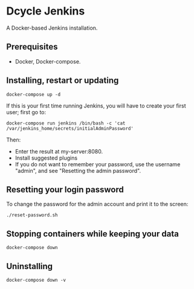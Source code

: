 Dcycle Jenkins
=====

A Docker-based Jenkins installation.

Prerequisites
-----

 * Docker, Docker-compose.

Installing, restart or updating
-----

    docker-compose up -d

If this is your first time running Jenkins, you will have to create your first user; first go to:

    docker-compose run jenkins /bin/bash -c 'cat /var/jenkins_home/secrets/initialAdminPassword'

Then:

 * Enter the result at my-server:8080.
 * Install suggested plugins
 * If you do not want to remember your password, use the username "admin", and see "Resetting the admin password".

Resetting your login password
-----

To change the password for the admin account and print it to the screen:

    ./reset-password.sh

Stopping containers while keeping your data
-----

    docker-compose down

Uninstalling
-----

    docker-compose down -v
